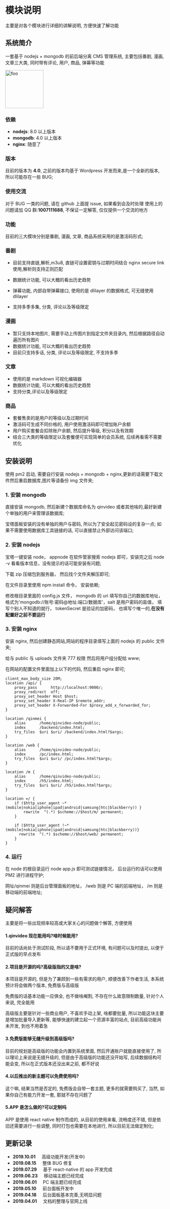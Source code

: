# 模块说明

主要是对各个模块进行详细的讲解说明, 方便快速了解功能

## 系统简介

一套基于 nodejs + mongodb 的前后端分离 CMS 管理系统, 主要包括番剧, 漫画, 文章三大类,
同时带有评论, 用户, 商品, 弹幕等功能

<img :src="$withBase('/logo.svg')" alt="foo" width="120">

### 依赖

- **nodejs**: 8.0 以上版本
- **mongodb**: 4.0 以上版本
- **nginx**: 随意了

### 版本

目前的版本为 **4.0**, 之前的版本均基于 Wordpress 开发而来,是一个全新的版本, 所以可能存在一些 BUG;

### 使用交流

对于 BUG 一类的问题, 请在 github 上面提 issue, 如果看到会及时处理
使用上的问题请加 QQ 群:**1007111688**, 不保证一定解答, 仅仅提供一个交流的地方

### 功能

目前的三大模块分别是番剧, 漫画, 文章, 商品系统采用的是激活码形式;

### 番剧

- 目前支持直链,解析,m3u8, 直链可设置密钥与过期时间结合 nginx secure link 使用,解析则支持正则匹配

- 数据统计功能, 可以大概的看出历史趋势
- 弹幕功能, 内部自带弹幕接口, 使用的是 dlilayer 的数据格式, 可无缝使用 dlilayer
- 支持多季多集, 分类, 评论以及等级限定

### 漫画

- 暂只支持本地图片, 需要手动上传图片到指定文件夹目录内, 然后根据路径自动遍历所有图片
- 数据统计功能, 可以大概的看出历史趋势
- 目前只支持多话, 分类, 评论以及等级限定, 不支持多季

### 文章

- 使用的是 markdown 可视化编辑器
- 数据统计功能, 可以大概的看出历史趋势
- 支持分类,评论以及等级限定

### 商品

- 套餐售卖的是用户的等级以及过期时间
- 激活码可生成不同价格的, 用户使用激活码即可增加账户余额
- 用户购买套餐会扣除账户余额, 然后提升等级, 积分以及有效期
- 结合三大类的等级限定以及套餐便可实现简单的会员系统, 后续再看需不需要优化

## 安装说明

使用 pm2 启动, 需要自行安装 nodejs + mongodb + nginx,更新的话需要下载文件然后重启数据库,图片等请备份 img 文件夹;

### 1. 安装 mongodb

直接安装 mongodb, 然后新建个数据库命名为 qinvideo 或者其他啥的,最好新建个单独的用户来管理该数据库;

宝塔面板安装的没有单独的用户与密码, 所以为了安全起见密码设的复杂一点;
如果不需要使用数据库工具链接的话, 可以直接禁止外部访问该端口;

### 2. 安装 nodejs

宝塔一键安装 node， appnode 在软件管家搜索 nodejs 即可，安装完之后 node -v 看看版本信息，没有提示的话可能安装有问题;

下载 zip 压缩包到服务器， 然后找个文件夹解压即可;

在文件目录里使用 npm install 命令， 安装依赖;

修改根目录里面的 config.js 文件， mongodb 的 uri 填写你自己的数据库地址，格式为'mongodb://账号:密码@地址:端口/数据库'，salt 是用户密码的盐值， 填写个别人不知道的就行， tokenSecret 是验证的加密码， 也填写个唯一的,**在没有配置好之前不要运行**

### 3. 安装 nginx

安装 nginx, 然后创建静态网站,网站的程序目录填写上面的 nodejs 的 public 文件夹;

给与 public 与 uploads 文件夹 777 权限 然后将用户组分配给 www;

在网站的配置文件里面加上以下的代码, 然后重启 nginx 即可;

```apacheconf
client_max_body_size 20M;
location /api/ {
    proxy_pass      http://localhost:9000/;
    proxy_redirect  off;
    proxy_set_header Host $host;
    proxy_set_header X-Real-IP $remote_addr;
    proxy_set_header X-Forwarded-For $proxy_add_x_forwarded_for;
}

location /qinmei {
    alias      /home/qinvideo-node/public;
    index      /backend/index.html;
    try_files  $uri $uri/ /backend/index.html?$args;
}

location /web {
    alias      /home/qinvideo-node/public;
    index      /pc/index.html;
    try_files  $uri $uri/ /pc/index.html?$args;
}

location /m {
    alias      /home/qinvideo-node/public;
    index      /h5/index.html;
    try_files  $uri $uri/ /h5/index.html?$args;
}

location =/ {
    if ($http_user_agent ~* (mobile|nokia|iphone|ipad|android|samsung|htc|blackberry)) }
        rewrite  ^(.*) $scheme://$host/m/ permanent;
    }

    if ($http_user_agent !~* (mobile|nokia|iphone|ipad|android|samsung|htc|blackberry))}
      rewrite  ^(.*) $scheme://$host/web/ permanent;
    }
}
```

### 4. 运行

在 node 的根目录运行 node app.js 即可测试链接情况， 后台运行的话可以使用 PM2 进行进程守护;

网址/qinmei 则是后台管理面板的地址， /web 则是 PC 端的前端地址， /m 则是移动端的前端地址;

## 疑问解答

主要是将一些出现频率较高或大家关心的问题做个解答, 方便使用

#### 1.qinvideo 现在能用吗?啥时候能用?

目前的话尚处于测试阶段, 所以请不要用于正式环境, 有问题可以及时提出, 以便于正式版的早点发布

#### 2.项目是开源的吗?高级版指的又是啥?

本项目是开源的, 但是为了兼顾到一些有需求的用户, 顺便改善下作者生活, 本系统预计将会做两个版本, 免费版与高级版

免费版的话基本功能一应俱全, 也不做啥阉割, 不存在什么故意限制数量, 针对个人来说, 完全能用

高级版主要是针对一些商业用户, 不喜欢手动上架, 啥都要批量, 所以功能这块主要是增加批量导入更新等, 能够快速的建立起一个资源丰富的站点, 目前高级功能尚未开发, 到也不用着急

#### 3.免费版能够无缝升级到高级版吗?

目前的规划是高级版的功能会内置到系统里面, 然后开通账户就能直接使用了, 所以理论上来说是无缝升级的, 但是由于高级版的功能还没开始写, 后续数据结构可能会变, 所以在正式版本还没出来之前, 都不好说

#### 4.以后推出的新主题可以免费使用吗?

这个嘛, 结果当然是否定的, 免费版会自带一套主题, 更多的就需要购买了, 当然, 如果你自己有能力开发一套, 那就不存在问题了

#### 5.APP 是怎么做的?可以定制吗

APP 是使用 react native 制作而成的, 从目前的使用来看, 流畅度还不错, 但是依旧还需要进行一些调整, 同时打包也需要在本地进行, 所以目前无法做定制化;

## 更新记录

- **2019.10.01** &nbsp;&nbsp;&nbsp;&nbsp;高级功能开发(开发中)
- **2019.08.15** &nbsp;&nbsp;&nbsp;&nbsp;整体 BUG 修复
- **2019.07.29** &nbsp;&nbsp;&nbsp;&nbsp;基于 react-native 的 app 开发完成
- **2019.06.23** &nbsp;&nbsp;&nbsp;&nbsp;移动端主题已经完成
- **2019.06.01** &nbsp;&nbsp;&nbsp;&nbsp;PC 端主题已经完成
- **2019.05.10** &nbsp;&nbsp;&nbsp;&nbsp;前台面板开发中
- **2019.04.18** &nbsp;&nbsp;&nbsp;&nbsp;后台面板基本完善,无明显问题
- **2019.04.01** &nbsp;&nbsp;&nbsp;&nbsp;文档的整理与官网上线
